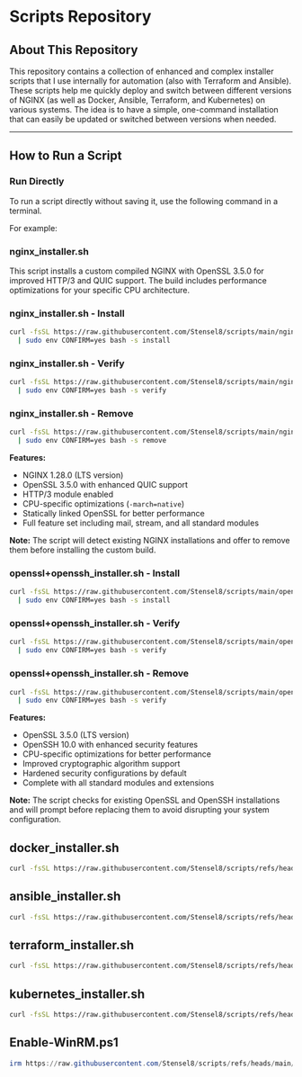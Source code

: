 # Scripts Repository

## About This Repository

This repository contains a collection of enhanced and complex installer scripts that I use internally for automation (also with Terraform and Ansible). These scripts help me quickly deploy and switch between different versions of NGINX (as well as Docker, Ansible, Terraform, and Kubernetes) on various systems. The idea is to have a simple, one-command installation that can easily be updated or switched between versions when needed.

---

## How to Run a Script

### Run Directly
To run a script directly without saving it, use the following command in a terminal.

For example:

### nginx_installer.sh

This script installs a custom compiled NGINX with OpenSSL 3.5.0 for improved HTTP/3 and QUIC support. The build includes performance optimizations for your specific CPU architecture.

### nginx_installer.sh - Install
```bash
curl -fsSL https://raw.githubusercontent.com/Stensel8/scripts/main/nginx_installer.sh \
  | sudo env CONFIRM=yes bash -s install
```
### nginx_installer.sh - Verify
```bash
curl -fsSL https://raw.githubusercontent.com/Stensel8/scripts/main/nginx_installer.sh \
  | sudo env CONFIRM=yes bash -s verify
```
### nginx_installer.sh - Remove
```bash
curl -fsSL https://raw.githubusercontent.com/Stensel8/scripts/main/nginx_installer.sh \
  | sudo env CONFIRM=yes bash -s remove
```

**Features:**
- NGINX 1.28.0 (LTS version)
- OpenSSL 3.5.0 with enhanced QUIC support
- HTTP/3 module enabled
- CPU-specific optimizations (`-march=native`)
- Statically linked OpenSSL for better performance
- Full feature set including mail, stream, and all standard modules

**Note:** The script will detect existing NGINX installations and offer to remove them before installing the custom build.

### openssl+openssh_installer.sh - Install
```bash
curl -fsSL https://raw.githubusercontent.com/Stensel8/scripts/main/openssl+openssh_installer.sh \
  | sudo env CONFIRM=yes bash -s install
```
### openssl+openssh_installer.sh - Verify
```bash
curl -fsSL https://raw.githubusercontent.com/Stensel8/scripts/main/openssl+openssh_installer.sh \
  | sudo env CONFIRM=yes bash -s verify
```
### openssl+openssh_installer.sh - Remove
```bash
curl -fsSL https://raw.githubusercontent.com/Stensel8/scripts/main/openssl+openssh_installer.sh \
  | sudo env CONFIRM=yes bash -s verify
```
**Features:**
- OpenSSL 3.5.0 (LTS version)
- OpenSSH 10.0 with enhanced security features
- CPU-specific optimizations for better performance
- Improved cryptographic algorithm support
- Hardened security configurations by default
- Complete with all standard modules and extensions

**Note:** The script checks for existing OpenSSL and OpenSSH installations and will prompt before replacing them to avoid disrupting your system configuration.


## docker_installer.sh
```bash
curl -fsSL https://raw.githubusercontent.com/Stensel8/scripts/refs/heads/main/docker_installer.sh | sudo bash
```

## ansible_installer.sh
```bash
curl -fsSL https://raw.githubusercontent.com/Stensel8/scripts/refs/heads/main/ansible_installer.sh | sudo bash
```

## terraform_installer.sh
```bash
curl -fsSL https://raw.githubusercontent.com/Stensel8/scripts/refs/heads/main/terraform_installer.sh | sudo bash
```

## kubernetes_installer.sh
```bash
curl -fsSL https://raw.githubusercontent.com/Stensel8/scripts/refs/heads/main/kubernetes_installer.sh | sudo bash
```

## Enable-WinRM.ps1
```ps1
irm https://raw.githubusercontent.com/Stensel8/scripts/refs/heads/main/Enable-WinRM.ps1 | iex
```
